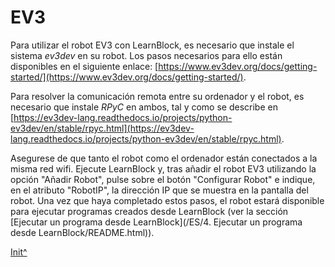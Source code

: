 <a name="Init"></a>

# EV3

Para utilizar el robot EV3 con LearnBlock, es necesario que instale el sistema *ev3dev* en su robot. Los pasos necesarios para ello están disponibles en el siguiente enlace: [https://www.ev3dev.org/docs/getting-started/](https://www.ev3dev.org/docs/getting-started/).

Para resolver la comunicación remota entre su ordenador y el robot, es necesario que instale *RPyC* en ambos, tal y como se describe en [https://ev3dev-lang.readthedocs.io/projects/python-ev3dev/en/stable/rpyc.html](https://ev3dev-lang.readthedocs.io/projects/python-ev3dev/en/stable/rpyc.html).

Asegurese de que tanto el robot como el ordenador están conectados a la misma red wifi. Ejecute LearnBlock y, tras añadir el robot EV3 utilizando la opción "Añadir Robot", pulse sobre el botón "Configurar Robot" e indique, en el atributo "RobotIP", la dirección IP que se muestra en la pantalla del robot. Una vez que haya completado estos pasos, el robot estará disponible para ejecutar programas creados desde LearnBlock (ver la sección [Ejecutar un programa desde LearnBlock](<hidepath>/ES/4. Ejecutar un programa desde LearnBlock/README.html)).
 
[Init^](#Init)

